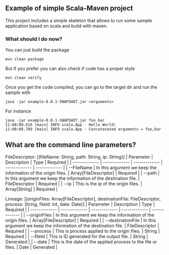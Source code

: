 ## Example of simple Scala-Maven project

This project includes a simple skeleton that allows to run some sample application based on scala and build with maven.

### What should I do now?

You can just build the package

    mvn clean package

But if you prefer you can also check if code has a proper style

    mvn clean verify

Once you get the code compiled, you can go to the target dir and run the sample with 

    java -jar example-0.0.1-SNAPSHOT.jar <arguments>

For instance 

    java -jar example-0.0.1-SNAPSHOT.jar foo bar
    11:08:09.616 [main] INFO scala.App - Hello World!
    11:08:09.789 [main] INFO scala.App - Concatenated arguments = foo,bar
    
## What are the command line parameters?

FileDescriptor: [(fileName: String, path: String, ip: String)]
| Parameter | Description | Type | Required | 
| ------------- | ------------- | ------------- | ------------- | ------------- |
| --FileName  | In this argument we keep the information of the origin files. | Array[FileDescriptor] | Required |
| --path  | In this argument we keep the information of the destination file. | FileDescriptor | Required |
| --ip  | This is the ip of the origin files. | Array[String] | Required |

Lineage: [(originFiles: Array[FileDescriptor], destinationFile: FileDescriptor, process: String, fileId: Int, date: Date)]
| Parameter | Description | Type | Required | 
| ------------- | ------------- | ------------- | ------------- | ------------- |
| --originFiles  | In this argument we keep the information of the origin files. | Array[FileDescriptor] | Required |
| --destinationFile  | In this argument we keep the information of the destination file. | FileDescriptor | Required |
| --process  | This is process applied to the origin files. | String | Required |
| --fileId  | This is ID generated for the output file. | String | Generated |
| --date  | This is the date of the applied process to the file or files. | Date | Generated |



